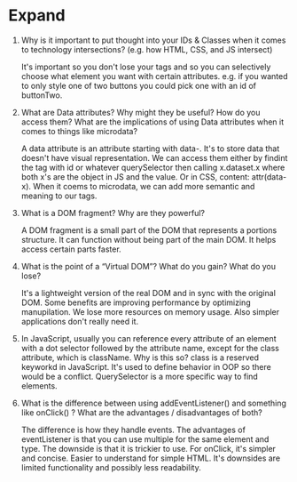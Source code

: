 # Expand

1. Why is it important to put thought into your IDs & Classes when it comes to technology intersections? (e.g. how HTML, CSS, and JS intersect)
   
    It's important so you don't lose your tags and so you can selectively choose what element you want with certain attributes. e.g. if you wanted to only style one of two buttons you could pick one with an id of buttonTwo.

2. What are Data attributes? Why might they be useful? How do you access them? What are the implications of using Data attributes when it comes to things like microdata?

    A data attribute is an attribute starting with data-. It's to store data that doesn't have visual representation. We can access them either by findint the tag with id or whatever querySelector then calling x.dataset.x where both x's are the object in JS and the value. Or in CSS, content: attr(data-x). When it coems to microdata, we can add more semantic and meaning to our tags.

3. What is a DOM fragment? Why are they powerful?
    
    A DOM fragment is a small part of the DOM that represents a portions  structure. It can function without being part of the main DOM. It helps access certain parts faster.

4. What is the point of a “Virtual DOM”? What do you gain? What do you lose?

    It's a lightweight version of the real DOM and in sync with the original DOM. Some benefits are improving performance by optimizing manupilation. We lose more resources on memory usage. Also simpler applications don't really need it.


5. In JavaScript, usually you can reference every attribute of an element with a dot selector followed by the attribute name, except for the class attribute, which is className. Why is this so?
   class is a reserved keyworkd in JavaScript. It's used to define behavior in OOP so there would be a conflict. QuerySelector is a more specific way to find elements.


6. What is the difference between using addEventListener() and something like onClick() ? What are the advantages / disadvantages of both?

    The difference is how they handle events. The advantages of eventListener is that you can use multiple for the same element and type. The downside is that it is trickier to use. For onClick, it's simpler and concise. Easier to understand for simple HTML. It's downsides are limited functionality and possibly less readability.
